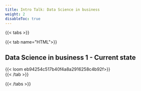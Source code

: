 ```yaml
---
title: Intro Talk: Data Science in business
weight: 2
disableToc: true
---
```


{{< tabs >}}

{{< tab name="HTML">}}
<div>
  <h2>Data Science in business 1 - Current state</h2>
  {{< loom eb94254c517b40f4a8a2916258c4b92f>}}
</div>
{{< /tab >}}



{{< /tabs >}}
